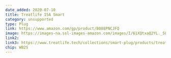 ```yaml
---
date_added: 2020-07-10
title: Treatlife 15A Smart
category: unsupported
type: Plug
link: https://www.amazon.com/gp/product/B088PNCJFQ
image: https://images-na.ssl-images-amazon.com/images/I/61XQtxaQ2YL._SL1500_.jpg
link2: 
link3: https://www.treatlife.tech/collections/smart-plug/products/treatlife-wifi-smart-plug-mini-plug-in-outlet-works-with-amazon-alexa-google-assistant-no-hub-required
chip: WB2S
---
```

